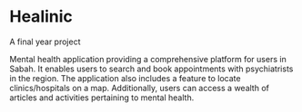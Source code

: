 # Healinic
A final year project

Mental health application providing a comprehensive platform for users in Sabah. It enables users to search and book appointments with psychiatrists in the region. The application also includes a feature to locate clinics/hospitals on a map. Additionally, users can access a wealth of articles and activities pertaining to mental health.
